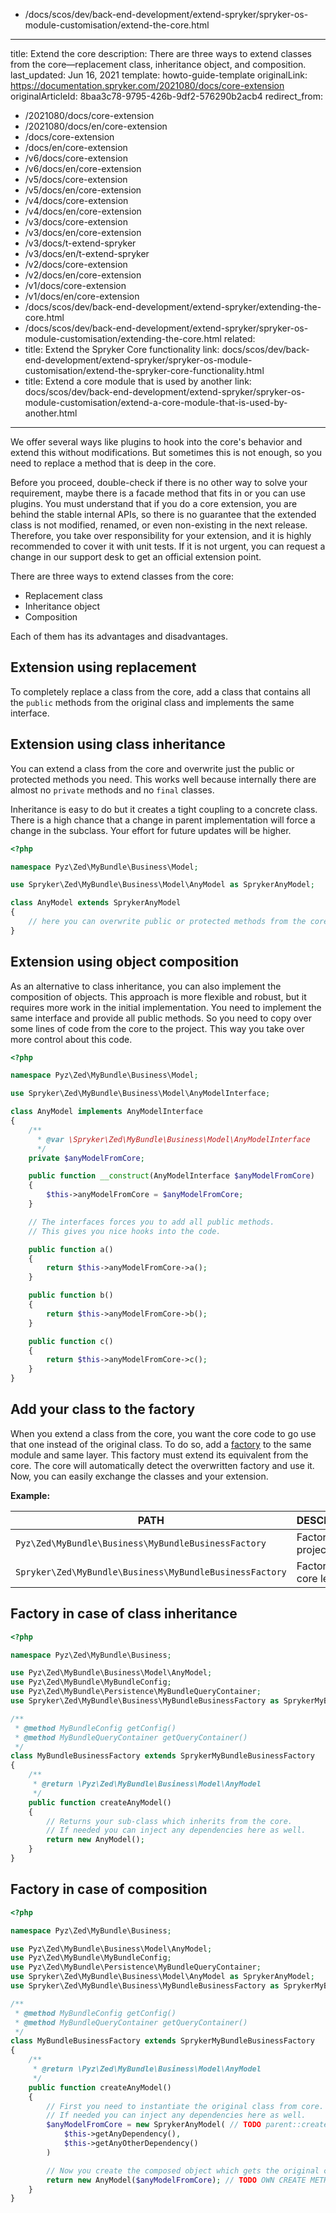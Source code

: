   - /docs/scos/dev/back-end-development/extend-spryker/spryker-os-module-customisation/extend-the-core.html
---
title: Extend the core
description: There are three ways to extend classes from the core—replacement class, inheritance object, and composition.
last_updated: Jun 16, 2021
template: howto-guide-template
originalLink: https://documentation.spryker.com/2021080/docs/core-extension
originalArticleId: 8baa3c78-9795-426b-9df2-576290b2acb4
redirect_from:
  - /2021080/docs/core-extension
  - /2021080/docs/en/core-extension
  - /docs/core-extension
  - /docs/en/core-extension
  - /v6/docs/core-extension
  - /v6/docs/en/core-extension
  - /v5/docs/core-extension
  - /v5/docs/en/core-extension
  - /v4/docs/core-extension
  - /v4/docs/en/core-extension
  - /v3/docs/core-extension
  - /v3/docs/en/core-extension
  - /v3/docs/t-extend-spryker
  - /v3/docs/en/t-extend-spryker
  - /v2/docs/core-extension
  - /v2/docs/en/core-extension
  - /v1/docs/core-extension
  - /v1/docs/en/core-extension
  - /docs/scos/dev/back-end-development/extend-spryker/extending-the-core.html
  - /docs/scos/dev/back-end-development/extend-spryker/spryker-os-module-customisation/extending-the-core.html
related:
  - title: Extend the Spryker Core functionality
    link: docs/scos/dev/back-end-development/extend-spryker/spryker-os-module-customisation/extend-the-spryker-core-functionality.html
  - title: Extend a core module that is used by another
    link: docs/scos/dev/back-end-development/extend-spryker/spryker-os-module-customisation/extend-a-core-module-that-is-used-by-another.html
---

We offer several ways like plugins to hook into the core's behavior and extend this without modifications. But sometimes this is not enough, so you need to replace a method that is deep in the core.

Before you proceed, double-check if there is no other way to solve your requirement, maybe there is a facade method that fits in or you can use plugins. You must understand that if you do a core extension, you are behind the stable internal APIs, so there is no guarantee that the extended class is not modified, renamed, or even non-existing in the next release. Therefore, you take over responsibility for your extension, and it is highly recommended to cover it with unit tests. If it is not urgent, you can request a change in our support desk to get an official extension point.

There are three ways to extend classes from the core:
* Replacement class
* Inheritance object
* Composition

Each of them has its advantages and disadvantages.

## Extension using replacement

To completely replace a class from the core, add a class that contains all the `public` methods from the original class and implements the same interface.

## Extension using class inheritance

You can extend a class from the core and overwrite just the public or protected methods you need. This works well because internally there are almost no `private` methods and no `final` classes.

Inheritance is easy to do but it creates a tight coupling to a concrete class. There is a high chance that a change in parent implementation will force a change in the subclass. Your effort for future updates will be higher.

```php
<?php

namespace Pyz\Zed\MyBundle\Business\Model;

use Spryker\Zed\MyBundle\Business\Model\AnyModel as SprykerAnyModel;

class AnyModel extends SprykerAnyModel
{
    // here you can overwrite public or protected methods from the core
}
```

## Extension using object composition

As an alternative to class inheritance, you can also implement the composition of objects. This approach is more flexible and robust, but it requires more work in the initial implementation. You need to implement the same interface and provide all public methods. So you need to copy over some lines of code from the core to the project. This way you take over more control about this code.

```php
<?php

namespace Pyz\Zed\MyBundle\Business\Model;

use Spryker\Zed\MyBundle\Business\Model\AnyModelInterface;

class AnyModel implements AnyModelInterface
{
    /**
      * @var \Spryker\Zed\MyBundle\Business\Model\AnyModelInterface
      */
    private $anyModelFromCore;

    public function __construct(AnyModelInterface $anyModelFromCore)
    {
        $this->anyModelFromCore = $anyModelFromCore;
    }

    // The interfaces forces you to add all public methods.
    // This gives you nice hooks into the code.

    public function a()
    {
        return $this->anyModelFromCore->a();
    }

    public function b()
    {
        return $this->anyModelFromCore->b();
    }

    public function c()
    {
        return $this->anyModelFromCore->c();
    }
}
```

## Add your class to the factory

When you extend a class from the core, you want the core code to go use that one instead of the original class. To do so, add a [factory](/docs/scos/dev/back-end-development/factory/factory.html) to the same module and same layer. This factory must extend its equivalent from the core. The core will automatically detect the overwritten factory and use it. Now, you can easily exchange the classes and your extension.

**Example:**

| PATH | DESCRIPTION |
| --- | --- |
| `Pyz\Zed\MyBundle\Business\MyBundleBusinessFactory`|Factory on a project level|
|`Spryker\Zed\MyBundle\Business\MyBundleBusinessFactory`|Factory on a core level |

## Factory in case of class inheritance

```php
<?php

namespace Pyz\Zed\MyBundle\Business;

use Pyz\Zed\MyBundle\Business\Model\AnyModel;
use Pyz\Zed\MyBundle\MyBundleConfig;
use Pyz\Zed\MyBundle\Persistence\MyBundleQueryContainer;
use Spryker\Zed\MyBundle\Business\MyBundleBusinessFactory as SprykerMyBundleBusinessFactory;

/**
 * @method MyBundleConfig getConfig()
 * @method MyBundleQueryContainer getQueryContainer()
 */
class MyBundleBusinessFactory extends SprykerMyBundleBusinessFactory
{
    /**
     * @return \Pyz\Zed\MyBundle\Business\Model\AnyModel
     */
    public function createAnyModel()
    {
        // Returns your sub-class which inherits from the core.
        // If needed you can inject any dependencies here as well.
        return new AnyModel();
    }
}
```

## Factory in case of composition

```php
<?php

namespace Pyz\Zed\MyBundle\Business;

use Pyz\Zed\MyBundle\Business\Model\AnyModel;
use Pyz\Zed\MyBundle\MyBundleConfig;
use Pyz\Zed\MyBundle\Persistence\MyBundleQueryContainer;
use Spryker\Zed\MyBundle\Business\Model\AnyModel as SprykerAnyModel;
use Spryker\Zed\MyBundle\Business\MyBundleBusinessFactory as SprykerMyBundleBusinessFactory;

/**
 * @method MyBundleConfig getConfig()
 * @method MyBundleQueryContainer getQueryContainer()
 */
class MyBundleBusinessFactory extends SprykerMyBundleBusinessFactory
{
    /**
     * @return \Pyz\Zed\MyBundle\Business\Model\AnyModel
     */
    public function createAnyModel()
    {
        // First you need to instantiate the original class from core.
        // If needed you can inject any dependencies here as well.
        $anyModelFromCore = new SprykerAnyModel( // TODO parent::createAnyModel();
            $this->getAnyDependency(),
            $this->getAnyOtherDependency()
        )

        // Now you create the composed object which gets the original class injected
        return new AnyModel($anyModelFromCore); // TODO OWN CREATE METHOD
    }
}
```
